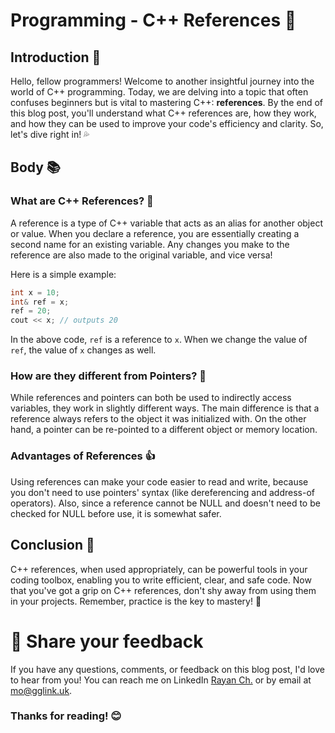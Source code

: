 # Programming - C++ References 📝

## Introduction 👋

Hello, fellow programmers! Welcome to another insightful journey into the world of C++ programming. Today, we are delving into a topic that often confuses beginners but is vital to mastering C++: **references**. By the end of this blog post, you'll understand what C++ references are, how they work, and how they can be used to improve your code's efficiency and clarity. So, let's dive right in! 💦

## Body 📚

### What are C++ References? 🤔

A reference is a type of C++ variable that acts as an alias for another object or value. When you declare a reference, you are essentially creating a second name for an existing variable. Any changes you make to the reference are also made to the original variable, and vice versa! 

Here is a simple example:

```cpp
int x = 10;
int& ref = x;
ref = 20;
cout << x; // outputs 20
```

In the above code, `ref` is a reference to `x`. When we change the value of `ref`, the value of `x` changes as well.

### How are they different from Pointers? 📍

While references and pointers can both be used to indirectly access variables, they work in slightly different ways. The main difference is that a reference always refers to the object it was initialized with. On the other hand, a pointer can be re-pointed to a different object or memory location.

### Advantages of References 👍

Using references can make your code easier to read and write, because you don't need to use pointers' syntax (like dereferencing and address-of operators). Also, since a reference cannot be NULL and doesn't need to be checked for NULL before use, it is somewhat safer.

## Conclusion 🏁

C++ references, when used appropriately, can be powerful tools in your coding toolbox, enabling you to write efficient, clear, and safe code. Now that you've got a grip on C++ references, don't shy away from using them in your projects. Remember, practice is the key to mastery! 💪

# 📣 Share your feedback

If you have any questions, comments, or feedback on this blog post, I'd love to hear from you! You can reach me on LinkedIn [Rayan Ch.](https://www.linkedin.com/in/rayan-ch-b787ab224/) or by email at [mo@gglink.uk](mailto:mo@gglink.uk).

### Thanks for reading! 😊
